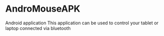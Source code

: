 # AndroMouseAPK
Android application
This application can be used to control your tablet or laptop connected via bluetooth
